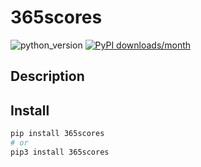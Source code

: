 # 365scores
![python_version](https://img.shields.io/static/v1?label=Python&message=3.5%20|%203.6%20|%203.7&color=blue) [![PyPI downloads/month](https://img.shields.io/pypi/dm/365scores?logo=pypi&logoColor=white)](https://pypi.python.org/pypi/365scores)

## Description


## Install
~~~~bash
pip install 365scores
# or
pip3 install 365scores
~~~~